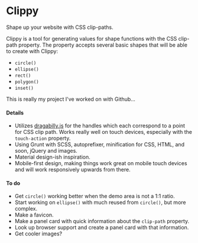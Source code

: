 Clippy
======

Shape up your website with CSS clip-paths.

Clippy is a tool for generating values for shape functions with the CSS clip-path property. The property accepts several basic shapes that will be able to create with Clippy:

* `circle()` 
* `ellipse()`
* `rect()`
* `polygon()`
* `inset()`

This is really my project I've worked on with Github...



#### Details
* Utilizes [dragabilly.js](https://github.com/desandro/draggabilly) for the handles which each correspond to a point for CSS clip path. Works really well on touch devices, especially with the `touch-action` property.
* Using Grunt with SCSS, autoprefixer, minification for CSS, HTML, and soon, jQuery and images.
* Material design-ish inspiration.
* Mobile-first design, making things work great on mobile touch devices and will work responsively upwards from there.


#### To do

* Get `circle()` working better when the demo area is not a 1:1 ratio.
* Start working on  `ellipse()` with much reused from `circle()`, but more complex.
* Make a favicon.
* Make a panel card with quick information about the `clip-path` property.
* Look up browser support and create a panel card with that information.
* Get cooler images?

